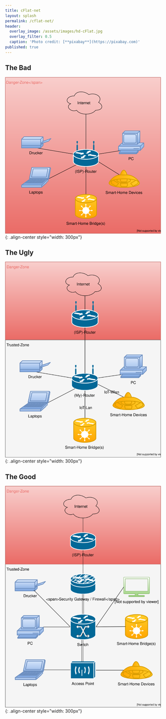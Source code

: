 ```yaml
---
title: cFlat-net
layout: splash
permalink: /cflat-net/
header:
  overlay_image: /assets/images/hd-cFlat.jpg
  overlay_filter: 0.5
  caption: 'Photo credit: [**pixabay**](https://pixabay.com)'
published: true
---
```

<p></p>

## The Bad

![homeNetwork-bad.svg!!](/assets/images/homeNetwork-bad.svg){: .align-center style="width: 300px"}

## The Ugly

![homeNetwork-ugly.svg!!](/assets/images/homeNetwork-ugly.svg){: .align-center style="width: 300px"}

## The Good

![homeNetwork-good.svg!!](/assets/images/homeNetwork-good.svg){: .align-center style="width: 300px"}
